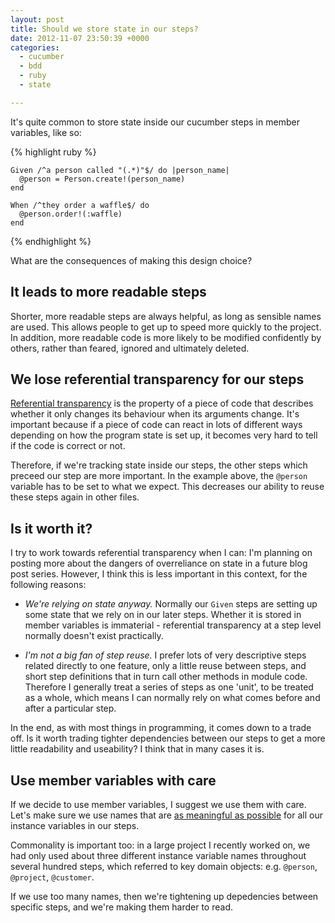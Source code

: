```yaml
---
layout: post
title: Should we store state in our steps?
date: 2012-11-07 23:50:39 +0000
categories:
  - cucumber
  - bdd
  - ruby
  - state

---
```


It's quite common to store state inside our cucumber steps in member variables, like so:

{% highlight ruby %}

    Given /^a person called "(.*)"$/ do |person_name|
      @person = Person.create!(person_name)
    end

    When /^they order a waffle$/ do
      @person.order!(:waffle)
    end

{% endhighlight %}

What are the consequences of making this design choice?

## It leads to more readable steps

Shorter, more readable steps are always helpful, as long as sensible names are used. This allows people to get up to speed more quickly to the project. In addition, more readable code is more likely to be modified confidently by others, rather than feared, ignored and ultimately deleted.

## We lose referential transparency for our steps

[Referential transparency](http://en.wikipedia.org/wiki/Referential_transparency_%28computer_science%29) is the property of a piece of code that describes whether it only changes its behaviour when its arguments change. It's important because if a piece of code can react in lots of different ways depending on how the program state is set up, it becomes very hard to tell if the code is correct or not.

Therefore, if we're tracking state inside our steps, the other steps which preceed our step are more important. In the example above, the `@person` variable has to be set to what we expect. This decreases our ability to reuse these steps again in other files.

## Is it worth it?

I try to work towards referential transparency when I can: I'm planning on posting more about the dangers of overreliance on state in a future blog post series. However, I think this is less important in this context, for the following reasons:

* *We're relying on state anyway.* Normally our `Given` steps are setting up some state that we rely on in our later steps. Whether it is stored in member variables is immaterial - referential transparency at a step level normally doesn't exist practically.

* *I'm not a big fan of step reuse.* I prefer lots of very descriptive steps related directly to one feature, only a little reuse between steps, and short step definitions that in turn call other methods in module code. Therefore I generally treat a series of steps as one 'unit', to be treated as a whole, which means I can normally rely on what comes before and after a particular step.

In the end, as with most things in programming, it comes down to a trade off. Is it worth trading tighter dependencies between our steps to get a more little readability and useability? I think that in many cases it is.

## Use member variables with care

If we decide to use member variables, I suggest we use them with care. Let's make sure we use names that are [as meaningful as possible](/2012/09/the-power-of-good-naming) for all our instance variables in our steps.

Commonality is important too: in a large project I recently worked on, we had only used about three different instance variable names throughout several hundred steps, which referred to key domain objects: e.g. `@person`, `@project`, `@customer`.

If we use too many names, then we're tightening up depedencies between specific steps, and we're making them harder to read.
